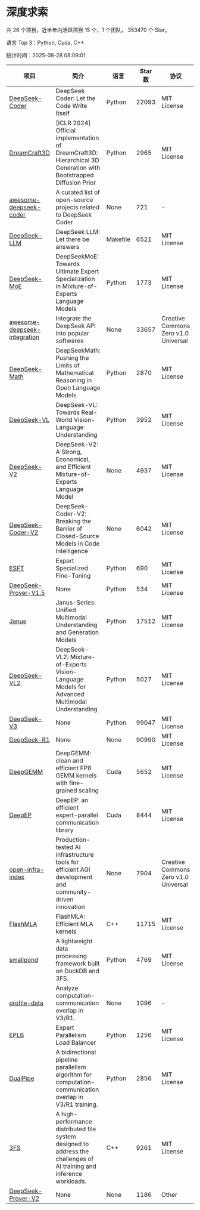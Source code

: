 # 深度求索

共 26 个项目，近半年内活跃项目 15 个，1 个团队， 353470 个 Star。

语言 Top 3：Python, Cuda, C++

统计时间：2025-08-28 08:09:01

| 项目 | 简介 | 语言 | Star 数 | 协议 | 创建时间 | 最后更新时间 | 最后提交时间 |
| --- | --- | --- | --- | --- | --- | --- | --- |
| [DeepSeek-Coder](https://github.com/deepseek-ai/DeepSeek-Coder) | DeepSeek Coder: Let the Code Write Itself | Python | 22093 | MIT License | 2023-10-20 | 2025-08-28 | 2024-05-21 |
| [DreamCraft3D](https://github.com/deepseek-ai/DreamCraft3D) | [ICLR 2024] Official implementation of DreamCraft3D: Hierarchical 3D Generation with Bootstrapped Diffusion Prior | Python | 2965 | MIT License | 2023-10-23 | 2025-08-27 | 2025-04-22 |
| [awesome-deepseek-coder](https://github.com/deepseek-ai/awesome-deepseek-coder) | A curated list of open-source projects related to DeepSeek Coder | None | 721 | - | 2023-11-06 | 2025-08-27 | 2024-04-03 |
| [DeepSeek-LLM](https://github.com/deepseek-ai/DeepSeek-LLM) | DeepSeek LLM: Let there be answers | Makefile | 6521 | MIT License | 2023-11-29 | 2025-08-27 | 2024-02-04 |
| [DeepSeek-MoE](https://github.com/deepseek-ai/DeepSeek-MoE) | DeepSeekMoE: Towards Ultimate Expert Specialization in Mixture-of-Experts Language Models | Python | 1773 | MIT License | 2024-01-02 | 2025-08-28 | 2024-01-16 |
| [awesome-deepseek-integration](https://github.com/deepseek-ai/awesome-deepseek-integration) | Integrate the DeepSeek API into popular softwares | None | 33657 | Creative Commons Zero v1.0 Universal | 2024-01-11 | 2025-08-28 | 2025-05-13 |
| [DeepSeek-Math](https://github.com/deepseek-ai/DeepSeek-Math) | DeepSeekMath: Pushing the Limits of Mathematical Reasoning in Open Language Models | Python | 2870 | MIT License | 2024-02-05 | 2025-08-27 | 2024-04-15 |
| [DeepSeek-VL](https://github.com/deepseek-ai/DeepSeek-VL) | DeepSeek-VL: Towards Real-World Vision-Language Understanding | Python | 3952 | MIT License | 2024-03-07 | 2025-08-28 | 2024-04-24 |
| [DeepSeek-V2](https://github.com/deepseek-ai/DeepSeek-V2) | DeepSeek-V2: A Strong, Economical, and Efficient Mixture-of-Experts Language Model | None | 4937 | MIT License | 2024-04-22 | 2025-08-27 | 2024-09-25 |
| [DeepSeek-Coder-V2](https://github.com/deepseek-ai/DeepSeek-Coder-V2) | DeepSeek-Coder-V2: Breaking the Barrier of Closed-Source Models in Code Intelligence | None | 6042 | MIT License | 2024-06-14 | 2025-08-28 | 2024-09-24 |
| [ESFT](https://github.com/deepseek-ai/ESFT) | Expert Specialized Fine-Tuning | Python | 690 | MIT License | 2024-07-04 | 2025-08-26 | 2025-05-22 |
| [DeepSeek-Prover-V1.5](https://github.com/deepseek-ai/DeepSeek-Prover-V1.5) | None | Python | 534 | MIT License | 2024-08-15 | 2025-08-27 | 2024-08-16 |
| [Janus](https://github.com/deepseek-ai/Janus) | Janus-Series: Unified Multimodal Understanding and Generation Models | Python | 17512 | MIT License | 2024-10-18 | 2025-08-28 | 2025-02-01 |
| [DeepSeek-VL2](https://github.com/deepseek-ai/DeepSeek-VL2) | DeepSeek-VL2: Mixture-of-Experts Vision-Language Models for Advanced Multimodal Understanding | Python | 5027 | MIT License | 2024-12-13 | 2025-08-28 | 2025-02-26 |
| [DeepSeek-V3](https://github.com/deepseek-ai/DeepSeek-V3) | None | Python | 99047 | MIT License | 2024-12-26 | 2025-08-28 | 2025-08-28 |
| [DeepSeek-R1](https://github.com/deepseek-ai/DeepSeek-R1) | None | None | 90990 | MIT License | 2025-01-20 | 2025-08-28 | 2025-06-27 |
| [DeepGEMM](https://github.com/deepseek-ai/DeepGEMM) | DeepGEMM: clean and efficient FP8 GEMM kernels with fine-grained scaling | Cuda | 5652 | MIT License | 2025-02-13 | 2025-08-28 | 2025-08-28 |
| [DeepEP](https://github.com/deepseek-ai/DeepEP) | DeepEP: an efficient expert-parallel communication library | Cuda | 8444 | MIT License | 2025-02-17 | 2025-08-28 | 2025-08-28 |
| [open-infra-index](https://github.com/deepseek-ai/open-infra-index) | Production-tested AI infrastructure tools for efficient AGI development and community-driven innovation | None | 7904 | Creative Commons Zero v1.0 Universal | 2025-02-21 | 2025-08-27 | 2025-05-15 |
| [FlashMLA](https://github.com/deepseek-ai/FlashMLA) | FlashMLA: Efficient MLA kernels | C++ | 11715 | MIT License | 2025-02-21 | 2025-08-28 | 2025-08-27 |
| [smallpond](https://github.com/deepseek-ai/smallpond) | A lightweight data processing framework built on DuckDB and 3FS. | Python | 4769 | MIT License | 2025-02-24 | 2025-08-28 | 2025-03-05 |
| [profile-data](https://github.com/deepseek-ai/profile-data) | Analyze computation-communication overlap in V3/R1. | None | 1096 | - | 2025-02-26 | 2025-08-28 | 2025-03-21 |
| [EPLB](https://github.com/deepseek-ai/EPLB) | Expert Parallelism Load Balancer | Python | 1256 | MIT License | 2025-02-26 | 2025-08-28 | 2025-03-24 |
| [DualPipe](https://github.com/deepseek-ai/DualPipe) | A bidirectional pipeline parallelism algorithm for computation-communication overlap in V3/R1 training. | Python | 2856 | MIT License | 2025-02-26 | 2025-08-28 | 2025-03-10 |
| [3FS](https://github.com/deepseek-ai/3FS) |  A high-performance distributed file system designed to address the challenges of AI training and inference workloads.  | C++ | 9261 | MIT License | 2025-02-27 | 2025-08-28 | 2025-08-26 |
| [DeepSeek-Prover-V2](https://github.com/deepseek-ai/DeepSeek-Prover-V2) | None | None | 1186 | Other | 2025-04-30 | 2025-08-28 | 2025-07-18 |
